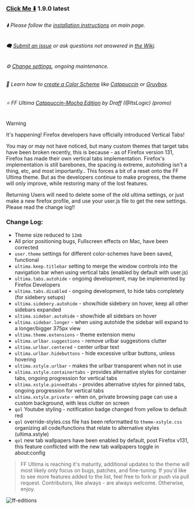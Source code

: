 ### [Click Me ⬇️](https://github.com/soulhotel/FF-ULTIMA/releases/download/1.9.0/ffultima1.9.0.zip) 1.9.0 latest

###### ⬇️ Please follow the [installation instructions](https://github.com/soulhotel/FF-ULTIMA#installation) on main page.

###### 🗨️ [Submit an issue](https://github.com/soulhotel/FF-ULTIMA/issues/new/choose) or ask questions not answered in [the Wiki](https://github.com/soulhotel/FF-ULTIMA/wiki).

###### ⚙️ [Change settings](https://github.com/soulhotel/FF-ULTIMA/wiki/Settings), ongoing maintenance.

###### 🎨 Learn how to [create a Color Scheme](https://github.com/soulhotel/FF-ULTIMA/wiki/Create-a-Color-Scheme) like [Catppuccin](https://github.com/soulhotel/FF-ULTIMA/blob/next-release/theme/color-schemes/catppuccin/readme.md) or [Gruvbox](https://github.com/soulhotel/FF-ULTIMA/blob/next-release/theme/color-schemes/gruvbox-light/readme.md).

###### ⭐ FF Ultima [Catppuccin-Mocha Edition](https://github.com/soulhotel/FF-ULTIMA/tree/main/theme/color-schemes/catppuccin-mocha/readme.md) by Draff (@ItsLogic) (promo)

>[!WARNING]
> It's happening! Firefox developers have officially introduced Vertical Tabs!
>
> You may or may not have noticed, but many custom themes that target tabs have been broken recently, this is because - as of Firefox version 131, Firefox has made their own vertical tabs implementation. Firefox's implementation is still barebones, the spacing is extreme, autohiding isn't a thing, etc, and most importantly.. This forces a bit of a reset onto the FF Ultima theme. But as the developers continue to make progress, the theme will only improve, while restoring many of the lost features.
>
> Returning Users will need to delete some of the old ultima settings, or just make a new firefox profile, and use your user.js file to get the new settings. Please read the change log!!

### Change Log:
- Theme size reduced to `12mb`
- All prior positioning bugs, Fullscreen effects on Mac, have been corrected
- `user.theme` settings for different color-schemes have been saved, functional
- `ultima.keep.titlebar` setting to merge the window controls into the navigation bar when using vertical tabs (enabled by default with user.js)
- `ultima.tabs.autohide` - ongoing development, may be implemented by Firefox Developers
- `ultima.tabs.disabled` - ongoing development, to hide tabs completely (for sidebery setups)
- `ultima.sidebery.autohide` - show/hide sidebery on hover, keep all other sidebars expanded
- `ultima.sidebar.autohide` - show/hide all sidebars on hover
- `ultima.sidebar.longer` - when using autohide the sidebar will expand to a longer/bigger 375px view
- `ultima.theme.extensions` - theme extension menu
- `ultima.urlbar.suggestions` - remove urlbar suggestions clutter
- `ultima.urlbar.centered` - center urlbar text
- `ultima.urlbar.hidebuttons` - hide excessive urlbar buttons, unless hovering
- `ultima.xstyle.urlbar` - makes the urlbar transparent when not in use
- `ultima.xstyle.containertabs` - provides alternative styles for container tabs, ongoing progression for vertical tabs
- `ultima.xstyle.pinnedtabs` - provides alternative styles for pinned tabs, ongoing progression for vertical tabs
- `ultima.xstyle.private` - when on, private browsing page can use a custom background, with less clutter on screen
- `qol` Youtube styling - notification badge changed from yellow to default red
- `qol` override-styles.css file has been reformatted to `theme-xstyle.css` organizing all code/functions that relate to alternative styles (ultima.xstyle)
- `qol` new tab wallpapers have been enabled by default, post Firefox v131, this feature conflicted with the new tab wallpapers toggle in about:config
> FF Ultima is reaching it's maturity, additional updates to the theme will most likely only focus on bugs, patches, and fine-tuning. If you'd like to see more features added to the list, feel free to fork or push via pull request. Contributors, like always - are always welcome. Otherwise, enjoy.

![ff-editions](https://github.com/user-attachments/assets/b7ca4a8c-1a8d-4f38-adae-be7a99b69e29)

<!--
> *Tabs on Top*

![Screenshot from 2024-07-20 02-21-11](https://github.com/user-attachments/assets/d312964e-f4bc-4377-993b-f81495aebe2a)

> *Tabs on the Right*

![Screenshot from 2024-07-28 20-42-09](https://github.com/user-attachments/assets/481937e4-7653-407c-bba8-69fb00b201f1)
-->




